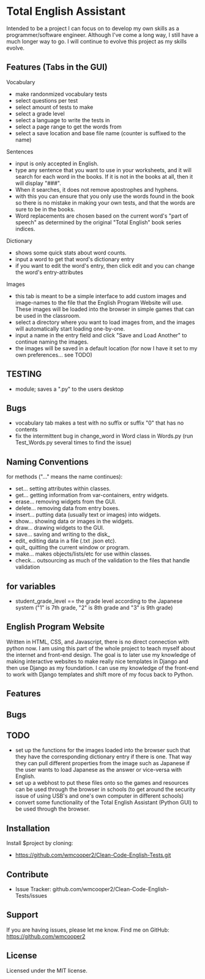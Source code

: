 Total English Assistant
========

Intended to be a project I can focus on to develop my own skills as a programmer/software engineer.
Although I've come a long way, I still have a much longer way to go. I will continue to evolve this project as my skills evolve.


Features (Tabs in the GUI)
--------

Vocabulary
* make randonmized vocabulary tests
* select questions per test
* select amount of tests to make
* select a grade level
* select a language to write the tests in
* select a page range to get the words from
* select a save location and base file name (counter is suffixed to the name)

Sentences
* input is only accepted in English.
* type any sentence that you want to use in your worksheets, and it will search for each word in the books. If it is not in the books at all, then it will display "###".
* When it searches, it does not remove apostrophes and hyphens. 
* with this you can ensure that you only use the words found in the book so there is no mistake in making your own tests, and that the words are sure to be in the books.
* Word replacements are chosen based on the current word's "part of speech" as determined by the original "Total English" book series indices.



Dictionary
* shows some quick stats about word counts. 
* input a word to get that word's dictionary entry
* if you want to edit the word's entry, then click edit and you can change the word's entry-attributes


Images
* this tab is meant to be a simple interface to add custom images and image-names to the file that the English Program Website will use. These images will be loaded into the browser in simple games that can be used in the classroom. 
* select a directory where you want to load images from, and the images will automatically start loading one-by-one.
* input a name in the entry field and click "Save and Load Another" to continue naming the images.
* the images will be saved in a default location (for now I have it set to my own preferences... see TODO)



TESTING
--------
* module; saves a ".py" to the users desktop


Bugs
----
* vocabulary tab makes a test with no suffix or suffix "0" that has no contents
* fix the intermittent bug in change_word in Word class in Words.py (run Test_Words.py several times to find the issue) 


Naming Conventions
------------------
for methods ("..." means the name continues):
* set...	setting attributes within classes.
* get...	getting information from var-containers, entry widgets.
* erase...	removing widgets from the GUI.
* delete...	removing data from entry boxes.
* insert...	putting data (usually text or images) into widgets.
* show...	showing data or images in the widgets.
* draw...	drawing widgets to the GUI.
* save...	saving and writing to the disk_
* edit_		editing data in a file (.txt .json  etc).
* quit_		quitting the current window or program.
* make...	makes objects/lists/etc for use within classes.
* check...	outsourcing as much of the validation to the files that handle validation



for variables
-------------
* student_grade_level == the grade level according to the Japanese system ("1" is 7th grade, "2" is 8th grade and "3" is 9th grade)




















English Program Website
----------------------

Written in HTML, CSS, and Javascript, there is no direct connection with python now. I am using this part of the whole project to teach myself about the internet and front-end design. The goal is to later use my knowledge of making interactive websites to make really nice templates in Django and then use Django as my foundation. I can use my knowledge of the front-end to work with Django templates and shift more of my focus back to Python.




Features
-------








Bugs
----




TODO
----
 - set up the functions for the images loaded into the browser such that they have the corresponding dictionary entry if there is one. That way they can pull different properties from the image such as Japanese if the user wants to load Japanese as the answer or vice-versa with English.
 - set up a webhost to put these files onto so the games and resources can be used through the browser in schools (to get around the security issue of using USB's and one's own computer in different schools)
 - convert some functionality of the Total English Assistant (Python GUI) to be used through the browser.










Installation
------------

Install $project by cloning:

- https://github.com/wmcooper2/Clean-Code-English-Tests.git

Contribute
----------

- Issue Tracker: github.com/wmcooper2/Clean-Code-English-Tests/issues


Support
-------

If you are having issues, please let me know.
Find me on GitHub: https://github.com/wmcooper2

License
-------

Licensed under the MIT license. 
